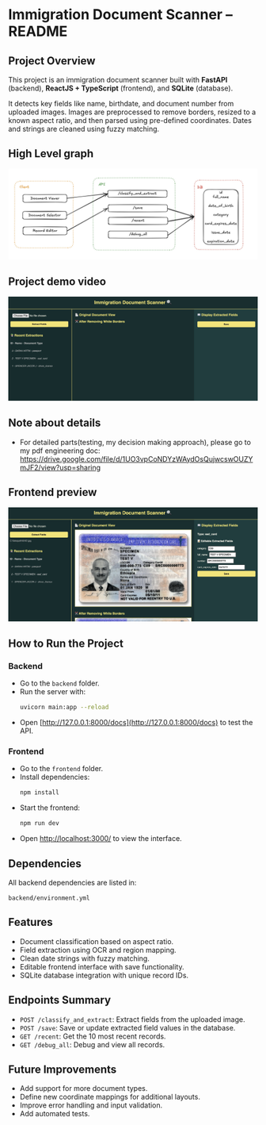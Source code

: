 # Immigration Document Scanner – README

## Project Overview
This project is an immigration document scanner built with **FastAPI** (backend), **ReactJS + TypeScript** (frontend), and **SQLite** (database).

It detects key fields like name, birthdate, and document number from uploaded images.
Images are preprocessed to remove borders, resized to a known aspect ratio, and then parsed using pre-defined coordinates.
Dates and strings are cleaned using fuzzy matching.

## High Level graph
![high level graph](highLevelGraph.jpg)

## Project demo video 
[![Watch the video](example.jpg)](https://drive.google.com/file/d/1tebQm4_q9hubX7PfJ9jn5EMgEaiM1fQm/view?usp=sharing)

## Note about details
- For detailed parts(testing, my decision making approach), please go to my pdf engineering doc: https://drive.google.com/file/d/1UO3vpCoNDYzWAydOsQujwcswOUZYmJF2/view?usp=sharing

## Frontend preview
![frontend page](example2.jpg)

## How to Run the Project

### Backend
- Go to the `backend` folder.
- Run the server with:
  ```bash
  uvicorn main:app --reload
  ```
- Open [http://127.0.0.1:8000/docs](http://127.0.0.1:8000/docs) to test the API.

### Frontend
- Go to the `frontend` folder.
- Install dependencies:
  ```bash
  npm install
  ```
- Start the frontend:
  ```bash
  npm run dev
  ```
- Open [http://localhost:3000/](http://localhost:3000/) to view the interface.

## Dependencies
All backend dependencies are listed in:
```
backend/environment.yml
```

## Features
- Document classification based on aspect ratio.
- Field extraction using OCR and region mapping.
- Clean date strings with fuzzy matching.
- Editable frontend interface with save functionality.
- SQLite database integration with unique record IDs.

## Endpoints Summary
- `POST /classify_and_extract`: Extract fields from the uploaded image.
- `POST /save`: Save or update extracted field values in the database.
- `GET /recent`: Get the 10 most recent records.
- `GET /debug_all`: Debug and view all records.

## Future Improvements
- Add support for more document types.
- Define new coordinate mappings for additional layouts.
- Improve error handling and input validation.
- Add automated tests.
